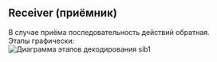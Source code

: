 ## Receiver (приёмник)  
В случае приёма последовательность действий обратная.  
Этапы графически:  
![Диаграмма этапов декодирования sib1](sib1_reverse_coding.png)